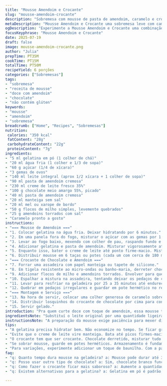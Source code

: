 ```yaml
---
title: "Mousse Amendoim e Crocante"
slug: "mousse-amendoim-crocante"
description: "Sobremesa com mousse de pasta de amendoim, caramelo e crocante de chocolate. Usa gelatina hidratada em água gelada, creme fresco batido, e mistura feita no fogão até engrossar. Crocante com cereal de milho e amendoim torrado envolto em chocolate, manteiga e mel. Refrigeração para firmeza. Servido com caramelo industrializado para contraste doce-salgado. Sem glúten e sem castanhas, apenas amendoim."
metaDescription: "Mousse Amendoim e Crocante uma sobremesa leve com camadas de amendoim, crocante de chocolate e caramelo incrível"
ogDescription: "Experimente a Mousse Amendoim e Crocante uma combinação perfeita de texturas e sabores irreverentes"
focusKeyphrase: "Mousse Amendoim e Crocante"
date: 2025-07-19
draft: false
image: mousse-amendoim-crocante.png
author: "Julia"
prepTime: PT35M
cookTime: PT15M
totalTime: PT50M
recipeYield: 6 porções
categories: ["Sobremesas"]
tags:
- "sobremesa"
- "receita de mousse"
- "doce com amendoim"
- "chocolate"
- "não contém glúten"
keywords:
- "mousse"
- "amendoim"
- "sobremesa"
breadcrumb: ["Home", "Recipes", "Sobremesas"]
nutrition: 
 calories: "350 kcal"
 fatContent: "28g"
 carbohydrateContent: "22g"
 proteinContent: "7g"
ingredients:
- "5 ml gelatina em pó (1 colher de chá)"
- "20 ml água fria (1 colher e 1/3 de sopa)"
- "60 g açúcar (1/4 de xícara)"
- "3 gemas de ovos"
- "140 ml leite integral (aprox 1/2 xícara + 1 colher de sopa)"
- "90 ml pasta de amendoim cremosa"
- "230 ml creme de leite fresco 35%"
- "100 g chocolate meio amargo 55%, picado"
- "40 ml pasta de amendoim cremosa"
- "20 ml manteiga sem sal"
- "20 ml mel ou xarope de bordo"
- "50 g flocos de milho simples, levemente quebrados"
- "25 g amendoins torrados com sal"
- "Caramelo pronto a gosto"
instructions:
- "=== Mousse de Amendoim ==="
- "1. Colocar gelatina na água fria. Deixar hidratando por 6 minutos."
- "2. Em uma panela fora do fogo, misturar o açúcar com as gemas por 1 min até clarear. Bater o leite e juntar, misturando sem parar."
- "3. Levar ao fogo baixo, mexendo com colher de pau, raspando fundo e lados, até engrossar e cobrir as costas da colher (cerca de 7 a 9 min). Tirar do fogo."
- "4. Adicionar gelatina e pasta de amendoim. Misturar vigorosamente até dissolver tudo. Transferir para tigela grande. Cobrir com filme plástico direto na superfície da mistura. Esperar esfriar até temperatura ambiente (aprox 35 min), sem endurecer."
- "5. Enquanto isso, bater o creme de leite até ponto firme-macio. Misturar um terço do creme delicadamente dentro da mistura de amendoim para aliviar, depois incorporar o restante, mexendo com espátula em movimentos suaves para homogenizar."
- "6. Distribuir mousse em 6 taças ou potes (cada um com cerca de 180 ml). Cobrir e refrigerar por no mínimo 3 horas para firmar."
- "=== Crocante de Chocolate e Amendoim ==="
- "7. Forrar uma assadeira com papel manteiga ou tapete de silicone."
- "8. Em tigela resistente ao micro-ondas ou banho-maria, derreter chocolate, pasta de amendoim, manteiga e mel até formar mistura uniforme. Mexer tudo bem."
- "9. Adicionar flocos de milho e amendoins torrados. Envolver para que fiquem cobertos."
- "10. Espalhar a mistura na assadeira, tentando deixar os pedaços de cereal afastados para textura."
- "11. Levar para resfriar na geladeira por 25 a 35 minutos até endurecer."
- "12. Quebrar em pedaços irregulares e guardar em pote hermético no refrigerador."
- "=== Montagem e Serviço ==="
- "13. Na hora de servir, colocar uma colher generosa de caramelo sobre cada mousse."
- "14. Distribuir losquinhos do crocante de chocolate por cima para contrastar textura e sabor."
- "15. Servir gelado."
introduction: "Pra quem curte doce com toque de amendoim, essa mousse tem textura leve e cremosa. O uso de gelatina hidrata o mousse com firmeza, evitando aquele excesso de densidade. Creme batido entra na medida certa pra não pesar. O crocante é uma loucura: mistura chocolate meio amargo, manteiga e mel com cereal de milho quebrado e amendoins pra dar contraste de textura e sensação salgada. Caramelo industrializado é o fechamento final, ácido e doce na medida. Sem glúten, sem nozes - só amendoim, pra quem tem alergia cuidadosa. Serve seis e dura uns dias gelado, se sobrar - mas não costuma acontecer. Um jeito de elevcar sobremesa simples a outro patamar."
ingredientsNote: "Substituí o leite original por uma quantidade ligeiramente maior, 140 ml, pra compensar o aumento do açúcar e da pasta de amendoim. A gelatina subiu de 5 para 5 ml mais a água também aumentada pra 20 ml, para garantir melhor firmeza sem gelada demais. Pasta cremosa, tipo aquele amendoim brasileiro de marcas como Mãe Terra ou amendoim caseiro bem processado, é mais gostoso que industrializado barato, mas dá pra adaptar. Cremes e chocolates abaixo de 60% ajudam a equilibrar. Amendoim aqui é torrado, salgado, reforça sabor. Use mel ou xarope de bordo, o que tiver em casa. Crocante leva mais manteiga e mel pra dar ponto e brilho - por isso aumentei as quantidades. Flocos de milho são simples, do tipo Corn Flakes sem açúcar, quebrados grosseiramente pra dar sensação de crocância máxima."
instructionsNote: "A preparação da mousse exige paciência para mexer direto no fogo baixo e evitar que talhe. A mistura deve engrossar devagar até cobrir a colher. Sem isso, não toma corpo. Hidrate a gelatina bem antes pra não embolotar. Misture rápido após adicionar para dissolver. Nunca deixe a gelatina endurecer antes da mistura ficar na temperatura ambiente, para incorporar o creme com facilidade e obter textura aerada. O batido de creme tem que ter picos firmes, mas ainda molinhos para envolver, e não virar manteiga. No crocante, derreta tudo devagar para não queimar o chocolate. Espalhe os flocos separadamente para texturizar, mexendo grosseiramente. Deixe endurecer no refrigerador, por uns 30 minutos, sem pressa. Quebre com as mãos para textura rústica. Conservação precisa ser na geladeira, num pote fechadíssimo para não absorver umidade, já que chocolate amolece rápido."
tips:
- "A gelatina precisa hidratar bem. Não economize no tempo. Se ficar grumosa, mousse comprometida. Use água fria e sempre controle a temperatura. Não deixe endurecer antes de misturar com amendoim. Isso faz a diferença."
- "Evite que o creme de leite vire manteiga. Bata até picos firmes-macios. Misture no mousse com delicadeza. Para não perder aerado. Incorporar bem, mas não demais. Se não conseguir, textura pesada"
- "O crocante tem que ser crocante. Chocolate derretido, misturar tudo no fogo baixo. Derreter devagar evita queimar. Flocos de milho devem ficar separados. Assim, crocantes, não grudentos. O ponto ideal é essa leveza."
- "Se sobrar mousse, guarde em potes herméticos. Armazenamento é fundamental. Coloque na geladeira. O crocante deve ser armazenado separado do mousse. Não misture antes de servir. Para manter textura e frescor. Assim, aproveita por dias."
- "Para variações, experimente adicionar um toque de baunilha. Com a pasta de amendoim, combina muito. Também pode colocar castanhas ou frutas secas, se não tiver restrições. Alternativas na receita podem levar a novas descobertas interessantes."
faq:
- "q: Quanto tempo dura mousse na geladeira? a: Mousse pode durar até 3 dias. Armazene em pote bem fechado. Assim, evita absorver cheiros. O sabor continua bom."
- "q: Posso usar outro tipo de chocolate? a: Sim, chocolate branco funciona. Mas fica bem doce. Chocolates acima de 60% cacau, também. Como 70%. Para menos doçura e mais amargor."
- "q: Como fazer o crocante ficar mais saboroso? a: Aumente a quantidade de mel e manteiga. Mas cuidado, muito pode deixar mole. Equilibrar é crucial. Experimente torrar os amendoins. Sabor intenso melhora."
- "q: Existem alternativas para a gelatina? a: Gelatina em pó é padrão, mas pode usar ágar- ágar. Para uma opção vegana. Porém, atente para as proporções. Pode variar nas receitas assim."

---
```

